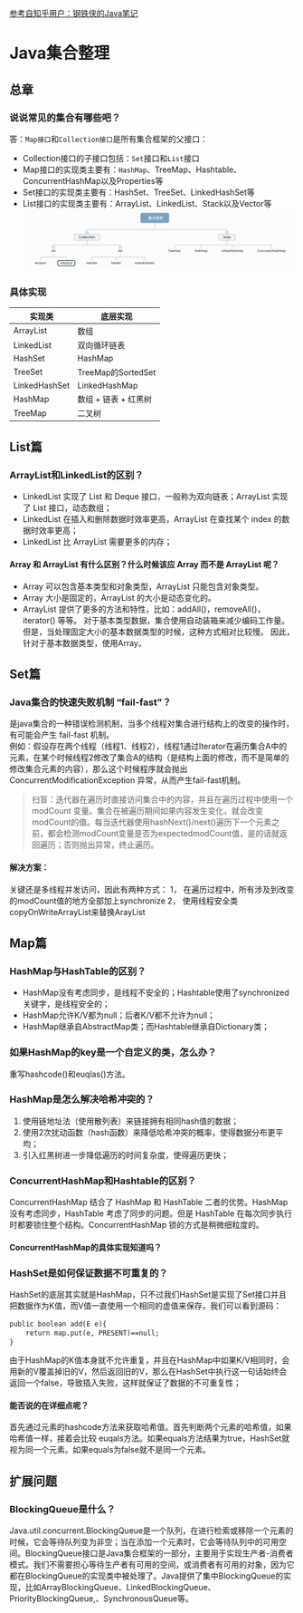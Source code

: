 [参考自知乎用户：钢铁侠的Java笔记](https://zhuanlan.zhihu.com/p/82714518)
# Java集合整理
## 总章
### 说说常见的集合有哪些吧？
答：`Map接口`和`Collection接口`是所有集合框架的父接口：

- Collection接口的子接口包括：`Set`接口和`List`接口  
- Map接口的实现类主要有：`HashMap`、TreeMap、Hashtable、ConcurrentHashMap以及Properties等  
- Set接口的实现类主要有：HashSet、TreeSet、LinkedHashSet等  
- List接口的实现类主要有：ArrayList、LinkedList、Stack以及Vector等
![](../image/Collection.png)
### 具体实现
实现类 | 底层实现
---|---
ArrayList| 数组
LinkedList | 双向循环链表
HashSet | HashMap
TreeSet | TreeMap的SortedSet
LinkedHashSet | LinkedHashMap
HashMap | 数组 + 链表 + 红黑树
TreeMap | 二叉树

## List篇
### ArrayList和LinkedList的区别？
- LinkedList 实现了 List 和 Deque 接口，一般称为双向链表；ArrayList 实现了 List 接口，动态数组；
- LinkedList 在插入和删除数据时效率更高，ArrayList 在查找某个 index 的数据时效率更高；
- LinkedList 比 ArrayList 需要更多的内存；
#### Array 和 ArrayList 有什么区别？什么时候该应 Array 而不是 ArrayList 呢？
- Array 可以包含基本类型和对象类型，ArrayList 只能包含对象类型。
- Array 大小是固定的，ArrayList 的大小是动态变化的。
- ArrayList 提供了更多的方法和特性，比如：addAll()，removeAll()，iterator() 等等。
对于基本类型数据，集合使用自动装箱来减少编码工作量。但是，当处理固定大小的基本数据类型的时候，这种方式相对比较慢。
因此，针对于基本数据类型，使用Array。

## Set篇
### Java集合的快速失败机制 “fail-fast”？
是java集合的一种错误检测机制，当多个线程对集合进行结构上的改变的操作时，有可能会产生 fail-fast 机制。  
例如：假设存在两个线程（线程1、线程2），线程1通过Iterator在遍历集合A中的元素，在某个时候线程2修改了集合A的结构（是结构上面的修改，而不是简单的修改集合元素的内容），那么这个时候程序就会抛出 ConcurrentModificationException 异常，从而产生fail-fast机制。
> 扫盲：迭代器在遍历时直接访问集合中的内容，并且在遍历过程中使用一个 modCount 变量。集合在被遍历期间如果内容发生变化，就会改变modCount的值。每当迭代器使用hashNext()/next()遍历下一个元素之前，都会检测modCount变量是否为expectedmodCount值，是的话就返回遍历；否则抛出异常，终止遍历。
#### 解决方案：
关键还是多线程并发访问，因此有两种方式：
1， 在遍历过程中，所有涉及到改变的modCount值的地方全部加上synchronize
2， 使用线程安全类copyOnWriteArrayList来替换ArayList

## Map篇
### HashMap与HashTable的区别？
- HashMap没有考虑同步，是线程不安全的；Hashtable使用了synchronized关键字，是线程安全的；
- HashMap允许K/V都为null；后者K/V都不允许为null；
- HashMap继承自AbstractMap类；而Hashtable继承自Dictionary类；
### 
### 如果HashMap的key是一个自定义的类，怎么办？
重写hashcode()和euqlas()方法。
###  HashMap是怎么解决哈希冲突的？
1. 使用链地址法（使用散列表）来链接拥有相同hash值的数据；  
2. 使用2次扰动函数（hash函数）来降低哈希冲突的概率，使得数据分布更平均；  
3. 引入红黑树进一步降低遍历的时间复杂度，使得遍历更快；
### ConcurrentHashMap和Hashtable的区别？
ConcurrentHashMap 结合了 HashMap 和 HashTable 二者的优势。HashMap 没有考虑同步，HashTable 考虑了同步的问题。但是 HashTable 在每次同步执行时都要锁住整个结构。ConcurrentHashMap 锁的方式是稍微细粒度的。
####   ConcurrentHashMap的具体实现知道吗？
### HashSet是如何保证数据不可重复的？
HashSet的底层其实就是HashMap，只不过我们HashSet是实现了Set接口并且把数据作为K值，而V值一直使用一个相同的虚值来保存，我们可以看到源码：
```
public boolean add(E e){
    return map.put(e, PRESENT)==null;    
}

``` 
由于HashMap的K值本身就不允许重复，并且在HashMap中如果K/V相同时，会用新的V覆盖掉旧的V，然后返回旧的V，那么在HashSet中执行这一句话始终会返回一个false，导致插入失败，这样就保证了数据的不可重复性；
#### 能否说的在详细点呢？
首先通过元素的hashcode方法来获取哈希值。首先判断两个元素的哈希值，如果哈希值一样，接着会比较
euqals方法。如果equals方法结果为true，HashSet就视为同一个元素。如果equals为false就不是同一个元素。

## 扩展问题
### BlockingQueue是什么？
Java.util.concurrent.BlockingQueue是一个队列，在进行检索或移除一个元素的时候，它会等待队列变为非空；当在添加一个元素时，它会等待队列中的可用空间。BlockingQueue接口是Java集合框架的一部分，主要用于实现生产者-消费者模式。我们不需要担心等待生产者有可用的空间，或消费者有可用的对象，因为它都在BlockingQueue的实现类中被处理了。Java提供了集中BlockingQueue的实现，比如ArrayBlockingQueue、LinkedBlockingQueue、PriorityBlockingQueue,、SynchronousQueue等。